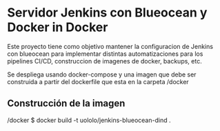 # Servidor Jenkins con Blueocean y Docker in Docker

Este proyecto tiene como objetivo mantener la configuracion de Jenkins con blueocean para implementar distintas automatizaciones para los pipelines CI/CD, construccion de imagenes de docker, backups, etc.

Se despliega usando docker-compose y una imagen que debe ser construida a partir del dockerfile que esta en la carpeta 
/docker

## Construcción de la imagen

/docker $ docker build -t uololo/jenkins-blueocean-dind .

